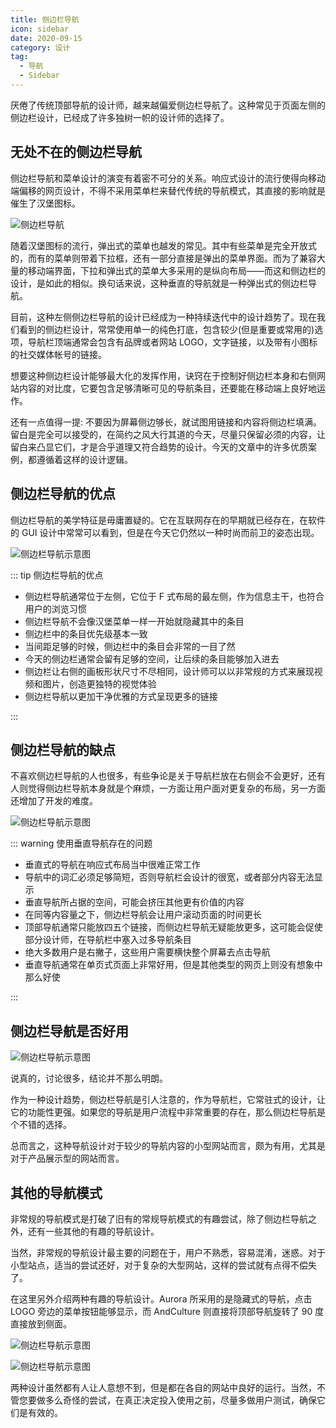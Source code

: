 ```yaml
---
title: 侧边栏导航
icon: sidebar
date: 2020-09-15
category: 设计
tag:
  - 导航
  - Sidebar
---
```


厌倦了传统顶部导航的设计师，越来越偏爱侧边栏导航了。这种常见于页面左侧的侧边栏设计，已经成了许多独树一帜的设计师的选择了。

## 无处不在的侧边栏导航

侧边栏导航和菜单设计的演变有着密不可分的关系。响应式设计的流行使得向移动端偏移的网页设计，不得不采用菜单栏来替代传统的导航模式，其直接的影响就是催生了汉堡图标。

![侧边栏导航](./assets/sidebar-navigate1.jpg)

随着汉堡图标的流行，弹出式的菜单也越发的常见。其中有些菜单是完全开放式的，而有的菜单则带着下拉框，还有一部分直接是弹出的菜单界面。而为了兼容大量的移动端界面，下拉和弹出式的菜单大多采用的是纵向布局——而这和侧边栏的设计，是如此的相似。换句话来说，这种垂直的导航就是一种弹出式的侧边栏导航。

目前，这种左侧侧边栏导航的设计已经成为一种持续迭代中的设计趋势了。现在我们看到的侧边栏设计，常常使用单一的纯色打底，包含较少(但是重要或常用的)选项，导航栏顶端通常会包含有品牌或者网站 LOGO，文字链接，以及带有小图标的社交媒体帐号的链接。

想要这种侧边栏设计能够最大化的发挥作用，诀窍在于控制好侧边栏本身和右侧网站内容的对比度，它要包含足够清晰可见的导航条目，还要能在移动端上良好地运作。

还有一点值得一提: 不要因为屏幕侧边够长，就试图用链接和内容将侧边栏填满。留白是完全可以接受的，在简约之风大行其道的今天，尽量只保留必须的内容，让留白来凸显它们，才是合乎道理又符合趋势的设计。今天的文章中的许多优质案例，都遵循着这样的设计逻辑。

## 侧边栏导航的优点

侧边栏导航的美学特征是毋庸置疑的。它在互联网存在的早期就已经存在，在软件的 GUI 设计中常常可以看到，但是在今天它仍然以一种时尚而前卫的姿态出现。

![侧边栏导航示意图](./assets/sidebar-navigate2.jpg)

::: tip 侧边栏导航的优点

- 侧边栏导航通常位于左侧，它位于 F 式布局的最左侧，作为信息主干，也符合用户的浏览习惯
- 侧边栏导航不会像汉堡菜单一样一开始就隐藏其中的条目
- 侧边栏中的条目优先级基本一致
- 当间距足够的时候，侧边栏中的条目会非常的一目了然
- 今天的侧边栏通常会留有足够的空间，让后续的条目能够加入进去
- 侧边栏让右侧的画板形状尺寸不尽相同，设计师可以以非常规的方式来展现视频和图片，创造更独特的视觉体验
- 侧边栏导航以更加干净优雅的方式呈现更多的链接

:::

## 侧边栏导航的缺点

不喜欢侧边栏导航的人也很多，有些争论是关于导航栏放在右侧会不会更好，还有人则觉得侧边栏导航本身就是个麻烦，一方面让用户面对更复杂的布局，另一方面还增加了开发的难度。

![侧边栏导航示意图](./assets/sidebar-navigate3.jpg)

::: warning 使用垂直导航存在的问题

- 垂直式的导航在响应式布局当中很难正常工作
- 导航中的词汇必须足够简短，否则导航栏会设计的很宽，或者部分内容无法显示
- 垂直导航所占据的空间，可能会挤压其他更有价值的内容
- 在同等内容量之下，侧边栏导航会让用户滚动页面的时间更长
- 顶部导航通常只能放四五个链接，而侧边栏导航无疑能放更多，这可能会促使部分设计师，在导航栏中塞入过多导航条目
- 绝大多数用户是右撇子，这些用户需要横快整个屏幕去点击导航
- 垂直导航通常在单页式页面上非常好用，但是其他类型的网页上则没有想象中那么好使

:::

## 侧边栏导航是否好用

![侧边栏导航示意图](./assets/sidebar-navigate4.jpg)

说真的，讨论很多，结论并不那么明朗。

作为一种设计趋势，侧边栏导航是引人注意的，作为导航栏，它常驻式的设计，让它的功能性更强。如果您的导航是用户流程中非常重要的存在，那么侧边栏导航是个不错的选择。

总而言之，这种导航设计对于较少的导航内容的小型网站而言，颇为有用，尤其是对于产品展示型的网站而言。

## 其他的导航模式

非常规的导航模式是打破了旧有的常规导航模式的有趣尝试，除了侧边栏导航之外，还有一些其他的有趣的导航设计。

当然，非常规的导航设计最主要的问题在于，用户不熟悉，容易混淆，迷惑。对于小型站点，适当的尝试还好，对于复杂的大型网站，这样的尝试就有点得不偿失了。

在这里另外介绍两种有趣的导航设计。Aurora 所采用的是隐藏式的导航，点击 LOGO 旁边的菜单按钮能够显示，而 AndCulture 则直接将顶部导航旋转了 90 度直接放到侧面。

![侧边栏导航示意图](./assets/sidebar-navigate5.gif)

![侧边栏导航示意图](./assets/sidebar-navigate6.jpg)

两种设计虽然都有人让人意想不到，但是都在各自的网站中良好的运行。当然，不管您要做多么奇怪的尝试，在真正决定投入使用之前，尽量多做用户测试，确保它们是有效的。
